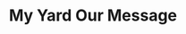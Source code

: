 ---
layout: project
title: My Yard Our Message
permalink: /projects/myyardourmessage/
directlink: true
subhead: Interactive art project, 2008
link: http://myyardourmessage.com/
image: myom.jpg

excerpt: "<p>The project was divided into three phases: design, voting, and application. In the design phase, we solicited visitors to design signs for yards, as a communal political gallery. Phase two asked users to vote for the 50 best signs. Phase three installed and mapped the signs across the Twin Cities.</p>"


---